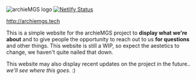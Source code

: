 ![archieMGS logo](https://i.imgur.com/doZAGDb.png)
[![Netlify Status](https://api.netlify.com/api/v1/badges/c251ef0c-51a4-4741-b191-3f3b1ba46bb0/deploy-status)](https://app.netlify.com/sites/archiemgs/deploys)

http://archiemgs.tech

This is a simple website for the archieMGS project to **display what we're about** and to give people the opportunity to reach out to us **for questions** and other things. This website is still a WIP, so expect the aestetics to change, we haven't quite nailed that down.

This website may also display recent updates on the project in the future.. *we'll see where this goes*. :) 
